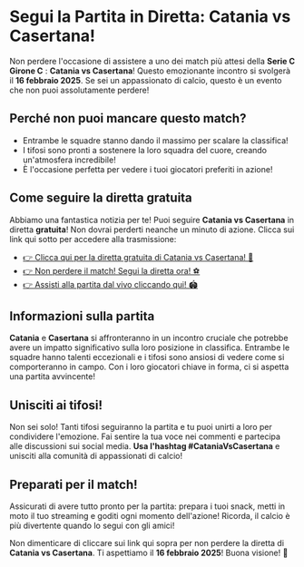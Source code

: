 # Segui la Partita in Diretta: Catania vs Casertana!

Non perdere l'occasione di assistere a uno dei match più attesi della **Serie C Girone C** : **Catania vs Casertana**! Questo emozionante incontro si svolgerà il **16 febbraio 2025**. Se sei un appassionato di calcio, questo è un evento che non puoi assolutamente perdere!

## Perché non puoi mancare questo match?

- Entrambe le squadre stanno dando il massimo per scalare la classifica!
- I tifosi sono pronti a sostenere la loro squadra del cuore, creando un'atmosfera incredibile!
- È l'occasione perfetta per vedere i tuoi giocatori preferiti in azione!

## Come seguire la diretta gratuita

Abbiamo una fantastica notizia per te! Puoi seguire **Catania vs Casertana** in diretta **gratuita**! Non dovrai perderti neanche un minuto di azione. Clicca sui link qui sotto per accedere alla trasmissione:

- [👉 Clicca qui per la diretta gratuita di Catania vs Casertana! 🎉](https://tinyurl.com/livestreamfreeo?st=Catania+vs+Casertana&si=gh)
- [👉 Non perdere il match! Segui la diretta ora! ⚽](https://tinyurl.com/livestreamfreeo?st=Catania+vs+Casertana&si=gh)
- [👉 Assisti alla partita dal vivo cliccando qui! 🏟️](https://tinyurl.com/livestreamfreeo?st=Catania+vs+Casertana&si=gh)

## Informazioni sulla partita

**Catania** e **Casertana** si affronteranno in un incontro cruciale che potrebbe avere un impatto significativo sulla loro posizione in classifica. Entrambe le squadre hanno talenti eccezionali e i tifosi sono ansiosi di vedere come si comporteranno in campo. Con i loro giocatori chiave in forma, ci si aspetta una partita avvincente!

## Unisciti ai tifosi!

Non sei solo! Tanti tifosi seguiranno la partita e tu puoi unirti a loro per condividere l'emozione. Fai sentire la tua voce nei commenti e partecipa alle discussioni sui social media. **Usa l'hashtag #CataniaVsCasertana** e unisciti alla comunità di appassionati di calcio!

## Preparati per il match!

Assicurati di avere tutto pronto per la partita: prepara i tuoi snack, metti in moto il tuo streaming e goditi ogni momento dell'azione! Ricorda, il calcio è più divertente quando lo segui con gli amici!

Non dimenticare di cliccare sui link qui sopra per non perdere la diretta di **Catania vs Casertana**. Ti aspettiamo il **16 febbraio 2025**! Buona visione! 🎊
